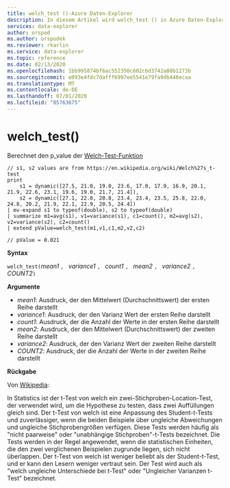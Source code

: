 ```yaml
---
title: welch_test ()-Azure Daten-Explorer
description: In diesem Artikel wird welch_test () in Azure Daten-Explorer beschrieben.
services: data-explorer
author: orspod
ms.author: orspodek
ms.reviewer: rkarlin
ms.service: data-explorer
ms.topic: reference
ms.date: 02/13/2020
ms.openlocfilehash: 1bb995874bf6ac552350c602c6d3742a08b1273b
ms.sourcegitcommit: e093e4fdc7dafff6997ee5541e79fa9db446ecaa
ms.translationtype: MT
ms.contentlocale: de-DE
ms.lasthandoff: 07/01/2020
ms.locfileid: "85763675"
---
```

# <a name="welch_test"></a>welch_test()

Berechnet den p_value der [Welch-Test-Funktion](https://en.wikipedia.org/wiki/Welch%27s_t-test)

```kusto
// s1, s2 values are from https://en.wikipedia.org/wiki/Welch%27s_t-test
print
    s1 = dynamic([27.5, 21.0, 19.0, 23.6, 17.0, 17.9, 16.9, 20.1, 21.9, 22.6, 23.1, 19.6, 19.0, 21.7, 21.4]),
    s2 = dynamic([27.1, 22.0, 20.8, 23.4, 23.4, 23.5, 25.8, 22.0, 24.8, 20.2, 21.9, 22.1, 22.9, 20.5, 24.4])
| mv-expand s1 to typeof(double), s2 to typeof(double)
| summarize m1=avg(s1), v1=variance(s1), c1=count(), m2=avg(s2), v2=variance(s2), c2=count()
| extend pValue=welch_test(m1,v1,c1,m2,v2,c2)

// pValue = 0.021
```

**Syntax**

`welch_test(`*mean1* `, ` *variance1* `, ` *count1* `, ` *mean2* `, ` *variance2* `, ` *COUNT2*`)`

**Argumente**

* *mean1*: Ausdruck, der den Mittelwert (Durchschnittswert) der ersten Reihe darstellt
* *variance1*: Ausdruck, der den Varianz Wert der ersten Reihe darstellt
* *count1*: Ausdruck, der die Anzahl der Werte in der ersten Reihe darstellt
* *mean2*: Ausdruck, der den Mittelwert (Durchschnittswert) der zweiten Reihe darstellt
* *variance2*: Ausdruck, der den Varianz Wert der zweiten Reihe darstellt
* *COUNT2*: Ausdruck, der die Anzahl der Werte in der zweiten Reihe darstellt

**Rückgabe**

Von [Wikipedia](https://en.wikipedia.org/wiki/Welch%27s_t-test):

In Statistics ist der t-Test von welch ein zwei-Stichproben-Location-Test, der verwendet wird, um die Hypothese zu testen, dass zwei Auffüllungen gleich sind. Der t-Test von welch ist eine Anpassung des Student-t-Tests und zuverlässiger, wenn die beiden Beispiele über ungleiche Abweichungen und ungleiche Stichprobengrößen verfügen. Diese Tests werden häufig als "nicht paarweise" oder "unabhängige Stichproben"-t-Tests bezeichnet. Die Tests werden in der Regel angewendet, wenn die statistischen Einheiten, die den zwei verglichenen Beispielen zugrunde liegen, sich nicht überlappen. Der t-Test von welch ist weniger beliebt als der Student-t-Test, und er kann den Lesern weniger vertraut sein. Der Test wird auch als "welch ungleiche Unterschiede bei t-Test" oder "Ungleicher Varianzen t-Test" bezeichnet.
